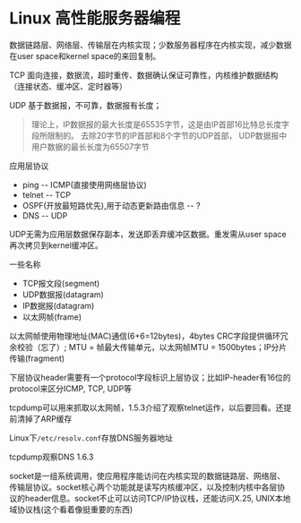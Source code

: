 # Linux 高性能服务器编程

数据链路层、网络层、传输层在内核实现；少数服务器程序在内核实现，减少数据在user space和kernel space的来回复制。

TCP 面向连接，数据流，超时重传、数据确认保证可靠性，内核维护数据结构（连接状态、缓冲区、定时器等）

UDP 基于数据报，不可靠，数据报有长度；
> 理论上，IP数据报的最大长度是65535字节，这是由IP首部16比特总长度字段所限制的。 去除20字节的IP首部和8个字节的UDP首部， UDP数据报中用户数据的最长长度为65507字节

应用层协议
- ping -- ICMP(直接使用网络层协议)
- telnet -- TCP
- OSPF(开放最短路优先),用于动态更新路由信息 -- ?
- DNS -- UDP

UDP无需为应用层数据保存副本，发送即丢弃缓冲区数据。重发需从user space再次拷贝到kernel缓冲区。

一些名称
- TCP报文段(segment)
- UDP数据报(datagram)
- IP数据报(datagram)
- 以太网帧(frame)

以太网帧使用物理地址(MAC)通信(6+6=12bytes)，4bytes CRC字段提供循环冗余校验（忘了）;
MTU = 帧最大传输单元，以太网帧MTU = 1500bytes；IP分片传输(fragment)

下层协议header需要有一个protocol字段标识上层协议；比如IP-header有16位的protocol来区分ICMP, TCP, UDP等


tcpdump可以用来抓取以太网帧，1.5.3介绍了观察telnet运作，以后要回看。还提前清掉了ARP缓存

Linux下`/etc/resolv.conf`存放DNS服务器地址

tcpdump观察DNS 1.6.3

socket是一组系统调用，使应用程序能访问在内核实现的数据链路层、网络层、传输层协议。socket核心两个功能就是读写内核缓冲区，以及控制内核中各层协议的header信息。socket不止可以访问TCP/IP协议栈，还能访问X.25, UNIX本地域协议栈(这个看着像挺重要的东西)

